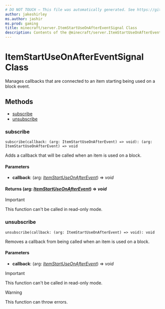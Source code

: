 ```yaml
---
# DO NOT TOUCH — This file was automatically generated. See https://github.com/mojang/minecraftapidocsgenerator to modify descriptions, examples, etc.
author: jakeshirley
ms.author: jashir
ms.prod: gaming
title: minecraft/server.ItemStartUseOnAfterEventSignal Class
description: Contents of the @minecraft/server.ItemStartUseOnAfterEventSignal class.
---
```

# ItemStartUseOnAfterEventSignal Class

Manages callbacks that are connected to an item starting being used on a block event.

## Methods
- [subscribe](#subscribe)
- [unsubscribe](#unsubscribe)

### **subscribe**
`
subscribe(callback: (arg: ItemStartUseOnAfterEvent) => void): (arg: ItemStartUseOnAfterEvent) => void
`

Adds a callback that will be called when an item is used on a block.

#### **Parameters**
- **callback**: (arg: [*ItemStartUseOnAfterEvent*](ItemStartUseOnAfterEvent.md)) => *void*

#### **Returns** (arg: [*ItemStartUseOnAfterEvent*](ItemStartUseOnAfterEvent.md)) => *void*

> [!IMPORTANT]
> This function can't be called in read-only mode.

### **unsubscribe**
`
unsubscribe(callback: (arg: ItemStartUseOnAfterEvent) => void): void
`

Removes a callback from being called when an item is used on a block.

#### **Parameters**
- **callback**: (arg: [*ItemStartUseOnAfterEvent*](ItemStartUseOnAfterEvent.md)) => *void*

> [!IMPORTANT]
> This function can't be called in read-only mode.

> [!WARNING]
> This function can throw errors.
